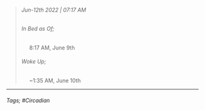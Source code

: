 >###### Jun-12th 2022 | 07:17 AM
>###### In Bed as Of;
> $\quad$ 8:17 AM, June 9th
>###### Woke Up;
> $\quad$ ~1:35 AM, June 10th
> <br>

--- 

###### Tags; #Circadian